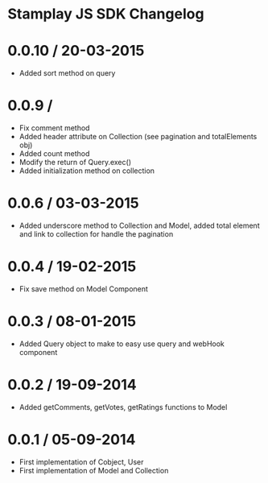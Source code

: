 # Stamplay JS SDK Changelog

0.0.10  / 20-03-2015
=================

* Added sort method on query

0.0.9 /
=================

* Fix comment method
* Added header attribute on Collection (see pagination and totalElements obj)
* Added count method
* Modify the return of Query.exec() 
* Added initialization method on collection

0.0.6 / 03-03-2015 
==================

* Added underscore method to Collection and Model, added total element and link to collection for handle the pagination 

0.0.4 / 19-02-2015
==================

* Fix save method on Model Component

0.0.3 / 08-01-2015
==================

* Added Query object to make to easy use query and webHook component 

0.0.2 / 19-09-2014
==================

* Added getComments, getVotes, getRatings functions to Model

0.0.1 / 05-09-2014
==================

* First implementation of Cobject, User
* First implementation of Model and Collection
